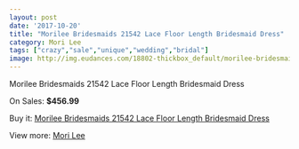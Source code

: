 ```yaml
---
layout: post
date: '2017-10-20'
title: "Morilee Bridesmaids 21542 Lace Floor Length Bridesmaid Dress"
category: Mori Lee
tags: ["crazy","sale","unique","wedding","bridal"]
image: http://img.eudances.com/18802-thickbox_default/morilee-bridesmaids-21542-lace-floor-length-bridesmaid-dress.jpg
---
```

Morilee Bridesmaids 21542 Lace Floor Length Bridesmaid Dress

On Sales: **$456.99**
<a href="https://www.eudances.com/en/mori-lee/5589-morilee-bridesmaids-21542-lace-floor-length-bridesmaid-dress.html"><amp-img layout="responsive" width="600" height="600" src="//img.eudances.com/18802-thickbox_default/morilee-bridesmaids-21542-lace-floor-length-bridesmaid-dress.jpg" alt="Morilee Bridesmaids 21542 Lace Floor Length Bridesmaid Dress 0" /></a>
<a href="https://www.eudances.com/en/mori-lee/5589-morilee-bridesmaids-21542-lace-floor-length-bridesmaid-dress.html"><amp-img layout="responsive" width="600" height="600" src="//img.eudances.com/18804-thickbox_default/morilee-bridesmaids-21542-lace-floor-length-bridesmaid-dress.jpg" alt="Morilee Bridesmaids 21542 Lace Floor Length Bridesmaid Dress 1" /></a>
<a href="https://www.eudances.com/en/mori-lee/5589-morilee-bridesmaids-21542-lace-floor-length-bridesmaid-dress.html"><amp-img layout="responsive" width="600" height="600" src="//img.eudances.com/18803-thickbox_default/morilee-bridesmaids-21542-lace-floor-length-bridesmaid-dress.jpg" alt="Morilee Bridesmaids 21542 Lace Floor Length Bridesmaid Dress 2" /></a>

Buy it: [Morilee Bridesmaids 21542 Lace Floor Length Bridesmaid Dress](https://www.eudances.com/en/mori-lee/5589-morilee-bridesmaids-21542-lace-floor-length-bridesmaid-dress.html "Morilee Bridesmaids 21542 Lace Floor Length Bridesmaid Dress")

View more: [Mori Lee](https://www.eudances.com/en/65-mori-lee "Mori Lee")
